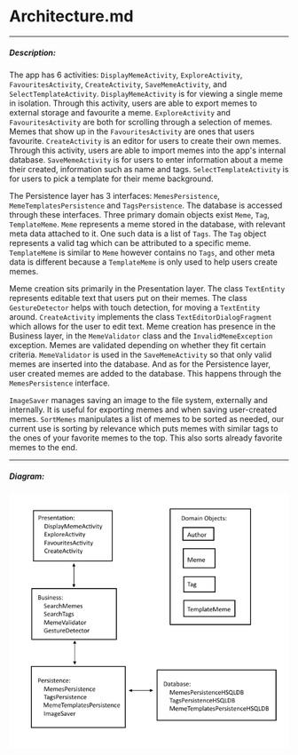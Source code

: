 # Architecture.md

---

##### Description:

The app has 6 activities: `DisplayMemeActivity`, `ExploreActivity`, `FavouritesActivity`, `CreateActivity`, `SaveMemeActivity`, and `SelectTemplateActivity`. `DisplayMemeActivity` is for viewing a single meme in isolation. Through this activity, users are able to export memes to external storage and favourite a meme. `ExploreActivity` and `FavouritesActivity` are both for scrolling through a selection of memes. Memes that show up in the `FavouritesActivity` are ones that users favourite. `CreateActivity` is an editor for users to create their own memes. Through this activity, users are able to import memes into the app's internal database. `SaveMemeActivity` is for users to enter information about a meme their created, information such as name and tags. `SelectTemplateActivity` is for users to pick a template for their meme background.

The Persistence layer has 3 interfaces: `MemesPersistence`, `MemeTemplatesPersistence` and `TagsPersistence`. The database is accessed through these interfaces. Three primary domain objects exist `Meme`, `Tag`, `TemplateMeme`. `Meme` represents a meme stored in the database, with relevant meta data attached to it. One such data is a list of `Tags`. The `Tag` object represents a valid tag which can be attributed to a specific meme. `TemplateMeme` is similar to `Meme` however contains no `Tags`, and other meta data is different because a `TemplateMeme` is only used to help users create memes.

Meme creation sits primarily in the Presentation layer. The class `TextEntity` represents editable text that users put on their memes. The class `GestureDetector` helps with touch detection, for moving a `TextEntity` around. `CreateActivity` implements the class `TextEditorDialogFragment` which allows for the user to edit text. Meme creation has presence in the Business layer, in the `MemeValidator` class and the `InvalidMemeException` exception. Memes are validated depending on whether they fit certain criteria. `MemeValidator` is used in the `SaveMemeActivity` so that only valid memes are inserted into the database. And as for the Persistence layer, user created memes are added to the database. This happens through the `MemesPersistence` interface.

`ImageSaver` manages saving an image to the file system, externally and internally. It is useful for exporting memes and when saving user-created memes.
`SortMemes` manipulates a list of memes to be sorted as needed, our current use is sorting by relevance which puts memes with similar tags to the ones of your favorite memes to the top. This also sorts already favorite memes to the end.

---
##### Diagram:

![ArchitectureDiagram not found](./ArchitectureDiagram.png)
